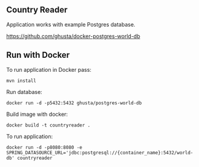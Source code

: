## Country Reader
Application works with example Postgres database.

https://github.com/ghusta/docker-postgres-world-db

## Run with Docker
To run application in Docker pass:

`mvn install`

Run database:

`docker run -d -p5432:5432 ghusta/postgres-world-db`

Build image with docker:

`docker build -t countryreader .`

To run application:

`docker run -d -p8080:8080 -e SPRING_DATASOURCE_URL='jdbc:postgresql://{container_name}:5432/world-db' countryreader`
